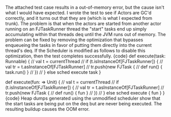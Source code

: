 The attached test case results in a out-of-memory error, but the cause isn't what I would have expected.  I wrote the test to see if Actors are GC'd correctly, and it turns out that they are (which is what I expected from trunk).  The problem is that when the actors are started from another actor running on an FJTaskRunner thread the "start" tasks end up simply accumulating within that threads deq until the JVM runs out of memory.  The problem can be fixed by removing the optimization that bypasses enqueueing the tasks in favor of putting them directly into the current thread's deq.  If the Scheduler is modified as follows to disable this optimization, then the test completes successfully.
{code}
  def execute(task: Runnable) {
//    val t = currentThread
//    if (t.isInstanceOf[FJTaskRunner]) {
//      val tr = t.asInstanceOf[FJTaskRunner]
//      tr.push(new FJTask {
//        def run() { task.run() }
//      })
//    } else
      sched execute task
  }

  def execute(fun: => Unit) {
//    val t = currentThread
//    if (t.isInstanceOf[FJTaskRunner]) {
//      val tr = t.asInstanceOf[FJTaskRunner]
//      tr.push(new FJTask {
//        def run() { fun }
//      })
//    } else
      sched execute { fun }
  }
{code}
Heap dumps generated using the unmodified scheduler show that the start tasks are being put on the deq but are never being executed.  The resulting buildup causes the OOM error.
